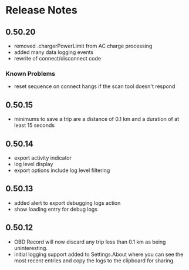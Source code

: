 # Release Notes

## 0.50.20
- removed .chargerPowerLimit from AC charge processing
- added many data logging events
- rewrite of connect/disconnect code

### Known Problems
- reset sequence on connect hangs if the scan tool doesn't respond

## 0.50.15
- minimums to save a trip are a distance of 0.1 km and a duration of at least 15 seconds

## 0.50.14
- export activity indicator
- log level display
- export options include log level filtering

## 0.50.13
- added alert to export debugging logs action
- show loading entry for debug logs

## 0.50.12
- OBD Record will now discard any trip less than 0.1 km as being uninteresting.
- initial logging support added to Settings.About where you can see the most recent entries and copy the logs to the clipboard for sharing.

